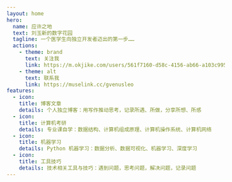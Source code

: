 ```yaml
---
layout: home
hero:
  name: 应许之地
  text: 刘玉新的数字花园
  tagline: 一个医学生向独立开发者迈出的第一步……
  actions:
    - theme: brand
      text: 关注我
      link: https://m.okjike.com/users/561f7160-d58c-4156-ab66-a103c9955e52
    - theme: alt
      text: 联系我
      link: https://muselink.cc/gvenusleo
features:
  - icon:
    title: 博客文章
    details: 个人独立博客：用写作推动思考，记录所遇、所做，分享所想、所感
  - icon: 
    title: 计算机考研
    details: 专业课自学：数据结构、计算机组成原理、计算机操作系统、计算机网络
  - icon: 
    title: 机器学习
    details: Python 机器学习：数据分析、数据可视化、机器学习、深度学习
  - icon: 
    title: 工具技巧
    details: 技术相关工具与技巧：遇到问题，思考问题，解决问题，记录问题
---
```

